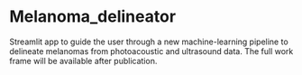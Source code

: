 # Melanoma_delineator

Streamlit app to guide the user through a new machine-learning pipeline to delineate melanomas from photoacoustic and ultrasound data. 
The full work frame will be available after publication.
